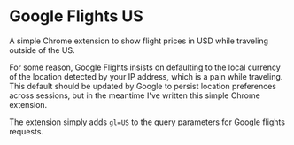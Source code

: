 # Google Flights US

A simple Chrome extension to show flight prices in USD while traveling outside of the US.

For some reason, Google Flights insists on defaulting to the local currency of the location detected by your IP address, which is a pain while traveling. This default should be updated by Google to persist location preferences across sessions, but in the meantime I've written this simple Chrome extension.

The extension simply adds `gl=US` to the query parameters for Google flights requests.